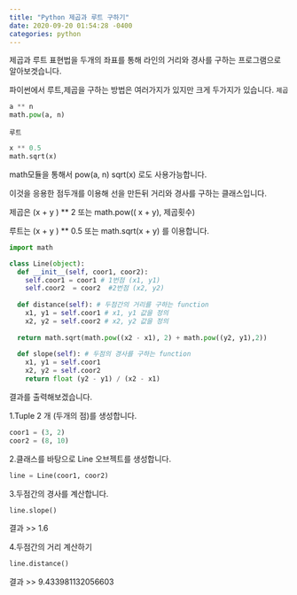 ```yaml
---
title: "Python 제곱과 루트 구하기"
date: 2020-09-20 01:54:28 -0400
categories: python
---
```

제곱과 루트 표현법을 두개의 좌표를 통해 라인의 거리와 경사를 구하는 프로그램으로 알아보겟습니다.

파이썬에서 루트,제곱을 구하는 방법은 여러가지가 있지만 크게 두가지가 있습니다.
`제곱`

```python
a ** n
math.pow(a, n)
```

`루트`

```python
x ** 0.5
math.sqrt(x)
```

math모듈을 통해서 pow(a, n) sqrt(x) 로도 사용가능합니다.

이것을 응용한 점두개를 이용해 선을 만든뒤 거리와 경사를 구하는 클래스입니다.

제곱은 (x + y ) ** 2 또는 math.pow(( x + y), 제곱횟수)

루트는 (x + y ) ** 0.5 또는 math.sqrt(x + y) 를 이용합니다.

```python
import math

class Line(object):
  def __init__(self, coor1, coor2):
    self.coor1 = coor1 # 1번점 (x1, y1)
    self.coor2  = coor2  #2번점 (x2, y2)
  
  def distance(self): # 두점간의 거리를 구하는 function
    x1, y1 = self.coor1 # x1, y1 값을 정의
    x2, y2 = self.coor2 # x2, y2 값을 정의
  
  return math.sqrt(math.pow((x2 - x1), 2) + math.pow((y2, y1),2))
  
  def slope(self): # 두점의 경사를 구하는 function
    x1, y1 = self.coor1
    x2, y2 = self.coor2
    return float (y2 - y1) / (x2 - x1)
```

결과를 출력해보겠습니다.

1.Tuple 2 개 (두개의 점)를 생성합니다.

```python
coor1 = (3, 2)
coor2 = (8, 10)
```

2.클래스를 바탕으로 Line 오브젝트를 생성합니다.

```python
line = Line(coor1, coor2)
```

3.두점간의 경사를 계산합니다.

```python
line.slope()
```

결과 >> 1.6

4.두점간의 거리 계산하기

```python
line.distance()
```

결과 >> 9.433981132056603
